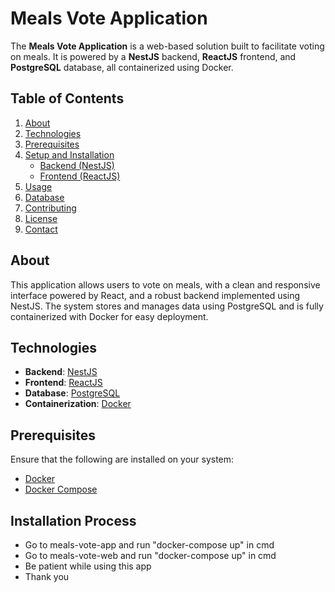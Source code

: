 # Meals Vote Application

The **Meals Vote Application** is a web-based solution built to facilitate voting on meals. It is powered by a **NestJS** backend, **ReactJS** frontend, and **PostgreSQL** database, all containerized using Docker.

## Table of Contents

1. [About](#about)
2. [Technologies](#technologies)
3. [Prerequisites](#prerequisites)
4. [Setup and Installation](#setup-and-installation)
   - [Backend (NestJS)](#backend-setup)
   - [Frontend (ReactJS)](#frontend-setup)
5. [Usage](#usage)
6. [Database](#database)
7. [Contributing](#contributing)
8. [License](#license)
9. [Contact](#contact)

## About

This application allows users to vote on meals, with a clean and responsive interface powered by React, and a robust backend implemented using NestJS. The system stores and manages data using PostgreSQL and is fully containerized with Docker for easy deployment.

## Technologies

- **Backend**: [NestJS](https://nestjs.com/)
- **Frontend**: [ReactJS](https://reactjs.org/)
- **Database**: [PostgreSQL](https://www.postgresql.org/)
- **Containerization**: [Docker](https://www.docker.com/)

## Prerequisites

Ensure that the following are installed on your system:

- [Docker](https://docs.docker.com/get-docker/)
- [Docker Compose](https://docs.docker.com/compose/install/)

## Installation Process

- Go to meals-vote-app and run "docker-compose up" in cmd 
- Go to meals-vote-web and run "docker-compose up" in cmd
- Be patient while using this app
- Thank you
